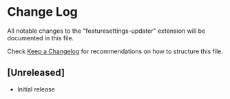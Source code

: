 # Change Log

All notable changes to the "featuresettings-updater" extension will be documented in this file.

Check [Keep a Changelog](http://keepachangelog.com/) for recommendations on how to structure this file.

## [Unreleased]

- Initial release
